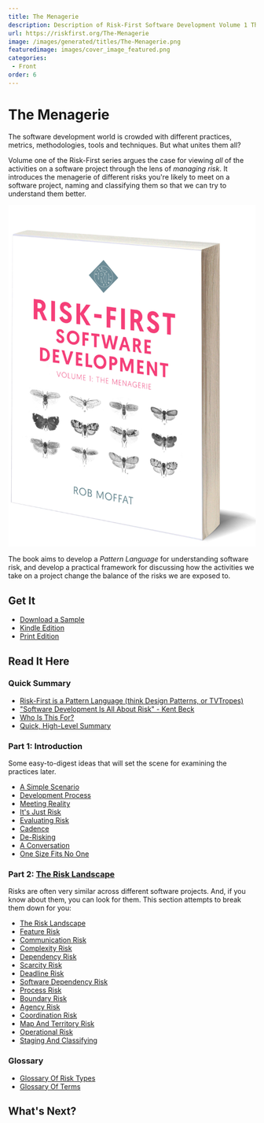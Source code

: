 ```yaml
---
title: The Menagerie
description: Description of Risk-First Software Development Volume 1 The Menagerie
url: https://riskfirst.org/The-Menagerie
image: /images/generated/titles/The-Menagerie.png
featuredimage: images/cover_image_featured.png
categories: 
 - Front
order: 6
---
```


# The Menagerie

The software development world is crowded with different practices, metrics, methodologies, tools and techniques.  But what unites them all?

Volume one of the Risk-First series argues the case for viewing _all_ of the activities on a software project through the lens of _managing risk_.  It introduces the menagerie of different risks you're likely to meet on a software project, naming and classifying them so that we can try to understand them better.

![Risk-First Software Development: Volume 1, The Menagerie](images/Cover_Book_image.jpg)

The book aims to develop a _Pattern Language_ for understanding software risk, and develop a practical framework for discussing how the activities we take on a project change the balance of the risks we are exposed to.

## Get It

- [Download a Sample](the-menagerie-sample.pdf)
- [Kindle Edition](http://a.co/d/hmpmYl2)
- [Print Edition](https://www.amazon.com/Risk-First-Software-Development-1-Menagerie/dp/1717491855/ref=tmm_pap_swatch_0?_encoding=UTF8&qid=1551000696&sr=8-1)

## Read It Here

### Quick Summary
 
- [Risk-First is a Pattern Language (think Design Patterns, or TVTropes)](A-Pattern-Language.md)
- ["Software Development Is All About Risk" - Kent Beck](All-About-Risk.md)
- [Who Is This For?](Audience.md)
- [Quick, High-Level Summary](Quick-Summary.md)

### Part 1: Introduction

Some easy-to-digest ideas that will set the scene for examining the practices later.

 - [A Simple Scenario](A-Simple-Scenario.md)
 - [Development Process](Development-Process.md)
 - [Meeting Reality](Meeting-Reality.md)
 - [It's Just Risk](Just-Risk.md)
 - [Evaluating Risk](Evaluating-Risk.md)
 - [Cadence](Cadence.md)
 - [De-Risking](De-Risking.md)
 - [A Conversation](A-Conversation.md)
 - [One Size Fits No One](One-Size-Fits-No-One.md)
 
### Part 2: [The Risk Landscape](Risk-Landscape.md)

Risks are often very similar across different software projects.   And, if you know about them, you can look for them.  This section attempts to break them down for you:

 - [The Risk Landscape](Risk-Landscape.md)
 - [Feature Risk](Feature-Risk.md)
 - [Communication Risk](Communication-Risk.md)
 - [Complexity Risk](Complexity-Risk.md)
 - [Dependency Risk](Dependency-Risk.md)
 - [Scarcity Risk](Scarcity-Risk.md)
 - [Deadline Risk](Deadline-Risk.md)
 - [Software Dependency Risk](Software-Dependency-Risk.md)
 - [Process Risk](Process-Risk.md)
 - [Boundary Risk](Boundary-Risk.md)
 - [Agency Risk](Agency-Risk.md) 
 - [Coordination Risk](Coordination-Risk.md)
 - [Map And Territory Risk](Map-And-Territory-Risk.md)
 - [Operational Risk](Operational-Risk.md)
 - [Staging And Classifying](Staging-And-Classifying.md)
 
### Glossary

 - [Glossary Of Risk Types](Glossary-Of-Risk-Types.md)
 - [Glossary Of Terms](Glossary-Of-Terms.md)
 
## What's Next?



 
